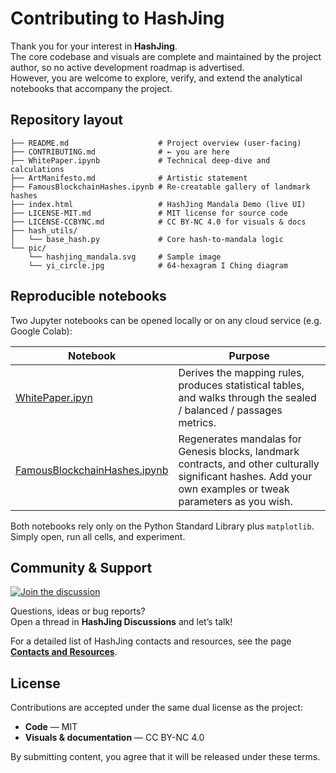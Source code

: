 # Contributing to HashJing

Thank you for your interest in **HashJing**.  
The core codebase and visuals are complete and maintained by the project author, so no active development roadmap is advertised.  
However, you are welcome to explore, verify, and extend the analytical notebooks that accompany the project.

## Repository layout

```text
├── README.md                    # Project overview (user-facing)
├── CONTRIBUTING.md              # ← you are here
├── WhitePaper.ipynb             # Technical deep-dive and calculations
├── ArtManifesto.md              # Artistic statement
├── FamousBlockchainHashes.ipynb # Re-creatable gallery of landmark hashes
├── index.html                   # HashJing Mandala Demo (live UI)
├── LICENSE-MIT.md               # MIT license for source code
├── LICENSE-CCBYNC.md            # CC BY-NC 4.0 for visuals & docs
├── hash_utils/
│   └── base_hash.py             # Core hash-to-mandala logic
└── pic/
    └── hashjing_mandala.svg     # Sample image
    └── yi_circle.jpg            # 64-hexagram I Ching diagram
```

## Reproducible notebooks

Two Jupyter notebooks can be opened locally or on any cloud service (e.g. Google Colab):

| Notebook                         | Purpose                                                                                                                                                      |
| -------------------------------- | ------------------------------------------------------------------------------------------------------------------------------------------------------------ |
| [WhitePaper.ipyn](./WhitePaper.ipynb)            | Derives the mapping rules, produces statistical tables, and walks through the sealed / balanced / passages metrics.                                          |
| [FamousBlockchainHashes.ipynb](./FamousBlockchainHashes.ipynb) | Regenerates mandalas for Genesis blocks, landmark contracts, and other culturally significant hashes. Add your own examples or tweak parameters as you wish. |

Both notebooks rely only on the Python Standard Library plus `matplotlib`.
Simply open, run all cells, and experiment.

## Community & Support

[![Join the discussion](https://img.shields.io/github/discussions/DataSattva/hashjing?logo=github)](https://github.com/DataSattva/hashjing/discussions)

Questions, ideas or bug reports?  
Open a thread in **HashJing Discussions** and let’s talk!

For a detailed list of HashJing contacts and resources, see the page [**Contacts and Resources**](https://datasattva.github.io/hashjing-res/).

## License

Contributions are accepted under the same dual license as the project:

* **Code** — MIT
* **Visuals & documentation** — CC BY-NC 4.0

By submitting content, you agree that it will be released under these terms.

